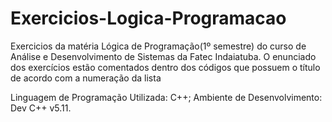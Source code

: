# Exercicios-Logica-Programacao
Exercicios da matéria Lógica de Programação(1º semestre) do curso de Análise e Desenvolvimento de Sistemas da Fatec Indaiatuba. O enunciado dos exercícios estão comentados dentro dos códigos que possuem o título de acordo com a numeração da lista

Linguagem de Programação Utilizada: C++;
Ambiente de Desenvolvimento: Dev C++ v5.11.
